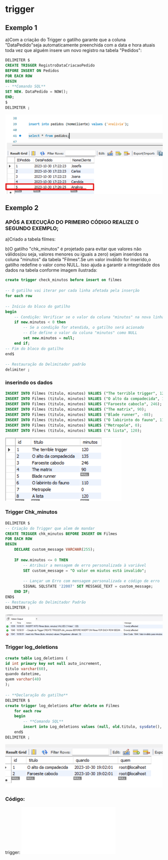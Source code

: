 # trigger

## Exemplo 1
a)Com a criação do Trigger o gatilho garante que a coluna "DataPedido"seja automaticamente preenchida com a data e hora atuais toda vez que alguém insere um novo registro na tabela "Pedidos":
```sql
DELIMITER $
CREATE TRIGGER RegistroDataCriacaoPedido
BEFORE INSERT ON Pedidos
FOR EACH ROW
BEGIN
-- **Comando SQL**
SET NEW. DataPedido = NOW();
END;
$
DELIMITER ;

```
![exemplo1](exemplo1.png)

## Exemplo 2 
### APÓS A EXECUÇÃO DO PRIMEIRO CÓDIGO REALIZE O SEGUNDO EXEMPLO;

a)Criado a tabela filmes:

b)O gatilho "chk_minutos" é projetado para evitar que valores não válidos(ou seja, valores menores ou iguais a zero) sejam inseridos na coluna "minutos" da tabela "Filmes".Se um valor inválido for inserido,o gatilho redefine o valor como NULL. Isso ajuda a garantir a integridade dos dados na tabela conforme imagem ilustrada:
```sql
create trigger check_minutos before insert on filmes

-- O gatilho vai iterar por cada linha afetada pela inserção
for each row

-- Início do bloco do gatilho
begin
    -- Condição: Verificar se o valor da coluna "minutos" na nova linha ("new.minutos") é menor que 0
    if new.minutos < 0 then
        -- Se a condição for atendida, o gatilho será acionado
        -- Ele define o valor da coluna "minutos" como NULL
        set new.minutos = null;
    end if;
-- Fim do bloco do gatilho
end$

-- Restauração do Delimitador padrão
delimiter ;

```
### inserindo os dados
```sql
INSERT INTO Filmes (titulo, minutos) VALUES ("The terrible trigger", 120);
INSERT INTO Filmes (titulo, minutos) VALUES ("O alto da compadecida", 135);
INSERT INTO Filmes (titulo, minutos) VALUES ("Faroeste caboclo", 246);
INSERT INTO Filmes (titulo, minutos) VALUES ("The matrix", 90);
INSERT INTO Filmes (titulo, minutos) VALUES ("Blade runner", -88);
INSERT INTO Filmes (titulo, minutos) VALUES ("O labirinto do fauno", 110);
INSERT INTO Filmes (titulo, minutos) VALUES ("Metropole", 0);
INSERT INTO Filmes (titulo, minutos) VALUES ("A lista", 120);
```
![erro1](check_minutos.png)

### Trigger Chk_minutos

```sql
DELIMITER $
-- Criação do Trigger que alem de mandar
CREATE TRIGGER chk_minutos BEFORE INSERT ON Filmes
FOR EACH ROW
BEGIN
    DECLARE custom_message VARCHAR(255);

    IF new.minutos <= 0 THEN
        -- Atribuir a mensagem de erro personalizada à variável
        SET custom_message = "O valor em miutos está invalido";

        -- Lançar um Erro com mensagem personalizada e código de erro
        SIGNAL SQLSTATE '22007' SET MESSAGE_TEXT = custom_message;
    END IF;
END$
-- Restauração do Delimitador Padrão
DELIMITER ;
```

![erro2](erro_filme.png)

### Trigger log_deletions
```sql
create table Log_deletions (
id int primary key not null auto_increment,
titulo varchar(60),
quando datetime,
quem varchar(40)
);

-- **Declaração do gatilho**
DELIMITER $
create trigger log_deletions after delete on Filmes
	for each row 
    begin
		-- **Comando SQL**
		insert into Log_deletions values (null, old.titulo, sysdate(), user());
	end$
DELIMITER ;
```
![erro3](Trigger_log_deletions.png)


### Código:
trigger: ![código](trigger_banco.sql
)
